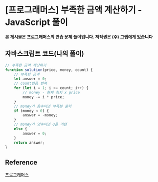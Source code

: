 # [프로그래머스] 부족한 금액 계산하기 - JavaScript 풀이

**본 게시물은 프로그래머스의 연습 문제 풀이입니다. 저작권은 (주) 그랩에게 있습니다**

## 자바스크립트 코드(나의 풀이)

```javascript
// 부족한 금액 계산하기
function solution(price, money, count) {
    // 부족한 금액
    let answer = 0;
    // count만큼 반복
    for (let i = 1; i <= count; i++) {
        // money - 현재 회차 x price
        money -= i * price;
    }
    // money가 음수이면 부족분 출력
    if (money < 0) {
        answer = -money;
    } 
    // money가 양수이면 0을 리턴
    else {
        answer = 0;
    }
    return answer;
}
```



## Reference

[프로그래머스](https://programmers.co.kr)


